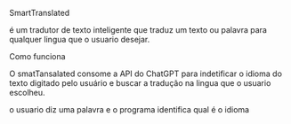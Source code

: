 SmartTranslated

é um tradutor de texto inteligente que traduz um texto ou palavra para qualquer lingua que o usuario desejar.


Como funciona

O smatTansalated consome a API do ChatGPT para indetificar o idioma do texto digitado pelo usuário e buscar a tradução na lingua que o usuario escolheu.



o usuario diz uma palavra e o programa identifica qual é o idioma








